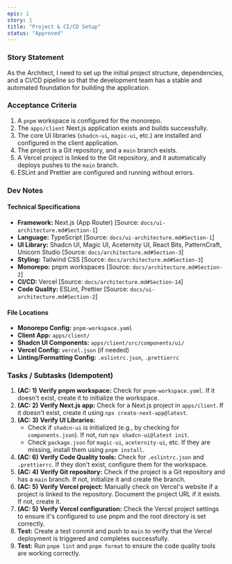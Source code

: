 ```yaml
---
epic: 1
story: 1
title: "Project & CI/CD Setup"
status: "Approved"
---
```


### Story Statement

As the Architect, I need to set up the initial project structure, dependencies, and a CI/CD pipeline so that the development team has a stable and automated foundation for building the application.

### Acceptance Criteria

1.  A `pnpm` workspace is configured for the monorepo.
2.  The `apps/client` Next.js application exists and builds successfully.
3.  The core UI libraries (`shadcn-ui`, `magic-ui`, etc.) are installed and configured in the client application.
4.  The project is a Git repository, and a `main` branch exists.
5.  A Vercel project is linked to the Git repository, and it automatically deploys pushes to the `main` branch.
6.  ESLint and Prettier are configured and running without errors.

### Dev Notes

#### Technical Specifications

*   **Framework:** Next.js (App Router) [Source: `docs/ui-architecture.md#Section-1`]
*   **Language:** TypeScript [Source: `docs/ui-architecture.md#Section-1`]
*   **UI Library:** Shadcn UI, Magic UI, Aceternity UI, React Bits, PatternCraft, Unicorn Studio [Source: `docs/architecture.md#Section-3`]
*   **Styling:** Tailwind CSS [Source: `docs/architecture.md#Section-3`]
*   **Monorepo:** pnpm workspaces [Source: `docs/architecture.md#Section-2`]
*   **CI/CD:** Vercel [Source: `docs/architecture.md#Section-14`]
*   **Code Quality:** ESLint, Prettier [Source: `docs/ui-architecture.md#Section-2`]

#### File Locations

*   **Monorepo Config:** `pnpm-workspace.yaml`
*   **Client App:** `apps/client/`
*   **Shadcn UI Components:** `apps/client/src/components/ui/`
*   **Vercel Config:** `vercel.json` (if needed)
*   **Linting/Formatting Config:** `.eslintrc.json`, `.prettierrc`

### Tasks / Subtasks (Idempotent)

1.  **(AC: 1)** **Verify pnpm workspace:** Check for `pnpm-workspace.yaml`. If it doesn't exist, create it to initialize the workspace.
2.  **(AC: 2)** **Verify Next.js app:** Check for a Next.js project in `apps/client`. If it doesn't exist, create it using `npx create-next-app@latest`.
3.  **(AC: 3)** **Verify UI Libraries:**
    *   Check if `shadcn-ui` is initialized (e.g., by checking for `components.json`). If not, run `npx shadcn-ui@latest init`.
    *   Check `package.json` for `magic-ui`, `aceternity-ui`, etc. If they are missing, install them using `pnpm install`.
4.  **(AC: 6)** **Verify Code Quality tools:** Check for `.eslintrc.json` and `.prettierrc`. If they don't exist, configure them for the workspace.
5.  **(AC: 4)** **Verify Git repository:** Check if the project is a Git repository and has a `main` branch. If not, initialize it and create the branch.
6.  **(AC: 5)** **Verify Vercel project:** Manually check on Vercel's website if a project is linked to the repository. Document the project URL if it exists. If not, create it.
7.  **(AC: 5)** **Verify Vercel configuration:** Check the Vercel project settings to ensure it's configured to use pnpm and the root directory is set correctly.
8.  **Test:** Create a test commit and push to `main` to verify that the Vercel deployment is triggered and completes successfully.
9.  **Test:** Run `pnpm lint` and `pnpm format` to ensure the code quality tools are working correctly.

